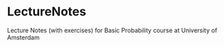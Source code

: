 # LectureNotes
Lecture Notes (with exercises) for Basic Probability course at University of Amsterdam
